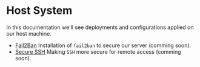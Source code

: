 # Host System

In this documentation we'll see deployments and configurations applied on our host machine.

- [Fail2Ban](fail2ban/README.md) Installation of `fail2ban` to secure our server (comming soon).
- [Secure SSH](secure_ssh/README.md) Making `SSH` more secure for remote access (comming soon).